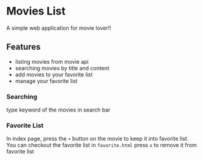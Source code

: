 # Movies List
A simple web application for movie lover!!

## Features
- listing movies from movie api
- searching movies by title and content
- add movies to your favorite list
- manage your favorite list

### Searching
type keyword of the movies in search bar

### Favorite List
In index page, press the `+` button on the movie to keep it into favorite list.
You can checkout the favorite list in `favorite.html`
press `x` to remove it from favorite list

